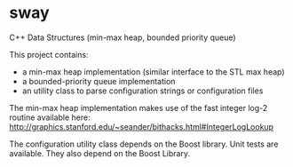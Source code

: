 sway
====

C++ Data Structures (min-max heap, bounded priority queue)

This project contains:
 - a min-max heap implementation (similar interface to the STL max heap)
 - a bounded-priority queue implementation
 - an utility class to parse configuration strings or configuration files

The min-max heap implementation makes use of the fast integer log-2 routine available here:
http://graphics.stanford.edu/~seander/bithacks.html#IntegerLogLookup

The configuration utility class depends on the Boost library.
Unit tests are available. They also depend on the Boost Library.
